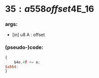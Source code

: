 ﻿
# $35:a558 offset$4E_16



### args:
+ [in] u8 A : offset

### (pseudo-)code:
```js
{
	$4e,4f += a;
$a564:
}
```



